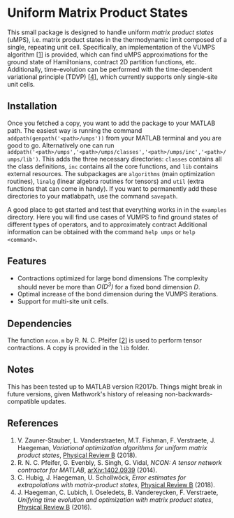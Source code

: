 # Uniform Matrix Product States
This small package is designed to handle uniform _matrix product states_ (uMPS), i.e. matrix product states in the thermodynamic limit composed of a single, repeating unit cell.
Specifically, an implementation of the VUMPS algorithm [[1]] is provided, which can find uMPS approximations for the ground state of Hamiltonians, contract 2D partition functions, etc.
Additionally, time-evolution can be performed with the time-dependent variational principle (TDVP) [[4]], which currently supports only single-site unit cells.

## Installation
Once you fetched a copy, you want to add the package to your MATLAB path.
The easiest way is running the command `addpath(genpath('<path>/umps'))` from your MATLAB terminal and you are good to go.
Alternatively one can run `addpath('<path>/umps','<path>/umps/classes','<path>/umps/inc','<path>/umps/lib')`.
This adds the three necessary directories: `classes` contains all the class definitions, `inc` contains all the core  functions, and `lib` contains external resources.
The subpackages are `algorithms` (main optimization routines), `linalg` (linear algebra routines for tensors) and `util` (extra functions that can come in handy).
If you want to permanently add these directories to your matlabpath, use the command `savepath`.

A good place to get started and test that everything works in in the `examples` directory.
Here you will find use cases of VUMPS to find ground states of different types of operators, and to approximately contract
Additional information can be obtained with the command `help umps` or `help <command>`.

## Features
* Contractions optimized for large bond dimensions The complexity should never be more than _O(D<sup>3</sup>)_ for a fixed bond dimension _D_.
* Optimal increase of the bond dimension during the VUMPS iterations.
* Support for multi-site unit cells.

## Dependencies
The function `ncon.m` by R. N. C. Pfeifer [[2]] is used to perform tensor contractions.
A copy is provided in the `lib` folder.

## Notes
This has been tested up to MATLAB version R2017b.
Things might break in future versions, given Mathwork's history of releasing non-backwards-compatible updates.

## References
1. V. Zauner-Stauber, L. Vanderstraeten, M.T. Fishman, F. Verstraete, J. Haegeman, _Variational optimization algorithms for uniform matrix product states_, [Physical Review B][1] (2018).
2. R. N. C. Pfeifer, G. Evenbly, S. Singh, G. Vidal, _NCON: A tensor network contractor for MATLAB_, [arXiv:1402.0939][2] (2014).
3. C. Hubig, J. Haegeman, U. Schollwöck, _Error estimates for extrapolations with matrix-product states_, [Physical Review B][3] (2018).
4. J. Haegeman, C. Lubich, I. Oseledets, B. Vandereycken, F. Verstraete, _Unifying time evolution and optimization with matrix product states_, [Physical Review B][4] (2016).

[1]: https://arxiv.org/abs/1701.07035
[2]: https://arxiv.org/abs/1402.0939
[3]: https://arxiv.org/abs/1711.01104
[4]: https://arxiv.org/abs/1408.5056
